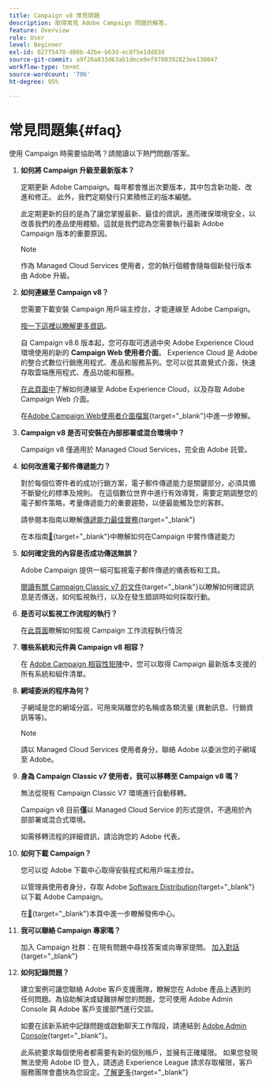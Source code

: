 ```yaml
---
title: Campaign v8 常見問題
description: 取得常見 Adobe Campaign 問題的解答。
feature: Overview
role: User
level: Beginner
exl-id: 027f5478-d86b-42be-b63d-ec8f5e1dd83d
source-git-commit: a9f26a033d63ab1dece9ef9780392823ee130047
workflow-type: tm+mt
source-wordcount: '706'
ht-degree: 95%

---
```


# 常見問題集{#faq}

使用 Campaign 時需要協助嗎？請閱讀以下熱門問題/答案。

1. **如何將 Campaign 升級至最新版本？**

   定期更新 Adobe Campaign。每年都會推出次要版本，其中包含新功能、改進和修正。 此外，我們定期發行只累積修正的版本編號。

   此定期更新的目的是為了讓您掌握最新、最佳的資訊，進而確保環境安全，以改善我們的產品使用體驗。這就是我們認為您需要執行最新 Adobe Campaign 版本的重要原因。

   >[!NOTE]
   >
   >作為 Managed Cloud Services 使用者，您的執行個體會隨每個新發行版本由 Adobe 升級。

1. **如何連線至 Campaign v8？**

   您需要下載安裝 Campaign 用戶端主控台，才能連線至 Adobe Campaign。

   [按一下這裡以瞭解更多資訊](connect.md)。

   自 Campaign v8.6 版本起，您可存取可透過中央 Adobe Experience Cloud 環境使用的新的 **Campaign Web 使用者介面**。 Experience Cloud 是 Adobe 的整合式數位行銷應用程式、產品和服務系列。您可以從其直覺式介面，快速存取雲端應用程式、產品功能和服務。

   [在此頁面中](campaign-ui.md#ac-web-ui)了解如何連線至 Adobe Experience Cloud，以及存取 Adobe Campaign Web 介面。

   在[Adobe Campaign Web使用者介面檔案](https://experienceleague.adobe.com/zh-hant/docs/campaign-web/v8/campaign-web-home){target="_blank"}中進一步瞭解。

1. **Campaign v8 是否可安裝在內部部署或混合環境中？**

   Campaign v8 僅適用於 Managed Cloud Services，完全由 Adobe 託管。

1. **如何改進電子郵件傳遞能力？**

   對於每個位寄件者的成功行銷方案，電子郵件傳遞能力是關鍵部分，必須具備不斷變化的標準及規則。 在這個數位世界中進行有效導覽，需要定期調整您的電子郵件策略，考量傳遞能力的重要趨勢，以便最能觸及您的客群。

   請參閱本指南以瞭解[傳遞能力最佳實務](https://experienceleague.adobe.com/docs/deliverability-learn/deliverability-best-practice-guide/introduction.html?lang=zh-Hant){target="_blank"}

   在本指南[&#128279;](https://experienceleague.adobe.com/docs/deliverability-learn/deliverability-best-practice-guide/additional-resources/general-resources.html?lang=zh-Hant){target="_blank"}中瞭解如何在Campaign 中實作傳遞能力

1. **如何確定我的內容是否成功傳送無誤？**

   Adobe Campaign 提供一組可監視電子郵件傳遞的儀表板和工具。

   [閱讀有關 Campaign Classic v7 的文件](https://experienceleague.adobe.com/docs/campaign-classic/using/sending-messages/monitoring-deliveries/about-delivery-monitoring.html?lang=zh-Hant){target="_blank"}以瞭解如何確認訊息是否傳送，如何監視執行，以及在發生錯誤時如何採取行動。

1. **是否可以監視工作流程的執行？**

   在[此頁面](https://experienceleague.adobe.com/docs/campaign/automation/workflows/executing-a-workflow/start-a-workflow.html?lang=zh-Hant)瞭解如何監視 Campaign 工作流程執行情況

1. **哪些系統和元件與 Campaign v8 相容？**

   在 [Adobe Campaign 相容性矩陣](compatibility-matrix.md)中，您可以取得 Campaign 最新版本支援的所有系統和組件清單。

1. **網域委派的程序為何？**

   子網域是您的網域分區，可用來隔離您的名稱或各類流量 (異動訊息、行銷資訊等等)。

   >[!NOTE]
   >
   >請以 Managed Cloud Services 使用者身分，聯絡 Adobe 以委派您的子網域至 Adobe。

1. **身為 Campaign Classic v7 使用者，我可以移轉至 Campaign v8 嗎？**

   無法從現有 Campaign Classic V7 環境進行自動移轉。

   Campaign v8 目前&#x200B;**僅**&#x200B;以 Managed Cloud Service 的形式提供，不適用於內部部署或混合式環境。 

   如需移轉流程的詳細資訊，請洽詢您的 Adobe 代表。

1. **如何下載 Campaign？**

   您可以從 Adobe 下載中心取得安裝程式和用戶端主控台。

   以管理員使用者身分，存取 Adobe [Software Distribution](https://experience.adobe.com/#/downloads/content/software-distribution/en/campaign.html){target="_blank"}  以下載 Adobe Campaign。

   在[&#128279;](https://experienceleague.adobe.com/docs/experience-cloud/software-distribution/home.html?lang=zh-Hant){target="_blank"}本頁中進一步瞭解發佈中心。

1. **我可以聯絡 Campaign 專家嗎？**

   加入 Campaign 社群：在現有問題中尋找答案或向專家提問。 [加入對話](https://experienceleaguecommunities.adobe.com/t5/adobe-campaign-classic/ct-p/adobe-campaign-classic-community){target="_blank"}


1. **如何記錄問題？**

   建立案例可讓您聯絡 Adobe 客戶支援團隊，瞭解您在 Adobe 產品上遇到的任何問題。為協助解決或疑難排解您的問題，您可使用 Adobe Admin Console 與 Adobe 客戶支援部門進行交談。

   如要在該新系統中記錄問題或啟動聊天工作階段，請連結到 [Adobe Admin Console](https://adminConsole.adobe.com/overview){target="_blank"}。

   此系統要求每個使用者都需要有新的個別帳戶，並擁有正確權限。 如果您發現無法使用 Adobe ID 登入，請透過 Experience League 請求存取權限，客戶服務團隊會盡快為您設定。[了解更多](https://helpx.adobe.com/tw/enterprise/admin-guide.html/enterprise/using/support-for-experience-cloud.ug.html){target="_blank"}
